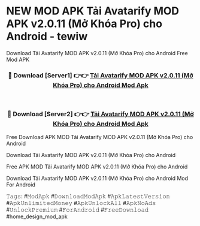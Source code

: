# NEW MOD APK Tải Avatarify MOD APK v2.0.11 (Mở Khóa Pro) cho Android - tewiw
Download Tải Avatarify MOD APK v2.0.11 (Mở Khóa Pro) cho Android Free Mod APK

<div align="center">
<h3>🔴 Download [Server1] 👉👉 <a href="https://apk-comot.site?title=Tải_Avatarify_MOD_APK_v2.0.11_(Mở_Khóa_Pro)_cho_Android">Tải Avatarify MOD APK v2.0.11 (Mở Khóa Pro) cho Android Mod Apk</a></h3><br>

<h3>🔴 Download [Server2] 👉👉 <a href="https://apk-comot.site?title=Tải_Avatarify_MOD_APK_v2.0.11_(Mở_Khóa_Pro)_cho_Android">Tải Avatarify MOD APK v2.0.11 (Mở Khóa Pro) cho Android Mod Apk</a></h3>
</div>


Free Download APK MOD Tải Avatarify MOD APK v2.0.11 (Mở Khóa Pro) cho Android

Download Tải Avatarify MOD APK v2.0.11 (Mở Khóa Pro) cho Android 

Free APK MOD Tải Avatarify MOD APK v2.0.11 (Mở Khóa Pro) cho Android 

Download Tải Avatarify MOD APK v2.0.11 (Mở Khóa Pro) cho Android Mod For Android

𝚃𝚊𝚐𝚜: #𝙼𝚘𝚍𝙰𝚙𝚔 #𝙳𝚘𝚠𝚗𝚕𝚘𝚊𝚍𝙼𝚘𝚍𝙰𝚙𝚔 #𝙰𝚙𝚔𝙻𝚊𝚝𝚎𝚜𝚝𝚅𝚎𝚛𝚜𝚒𝚘𝚗 #𝙰𝚙𝚔𝚄𝚗𝚕𝚒𝚖𝚒𝚝𝚎𝚍𝙼𝚘𝚗𝚎𝚢 #𝙰𝚙𝚔𝚄𝚗𝚕𝚘𝚌𝚔𝙰𝚕𝚕 #𝙰𝚙𝚔𝙽𝚘𝙰𝚍𝚜 #𝚄𝚗𝚕𝚘𝚌𝚔𝙿𝚛𝚎𝚖𝚒𝚞𝚖 #𝙵𝚘𝚛𝙰𝚗𝚍𝚛𝚘𝚒𝚍 #𝙵𝚛𝚎𝚎𝙳𝚘𝚠𝚗𝚕𝚘𝚊𝚍 #home_design_mod_apk